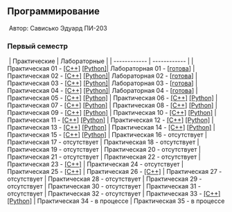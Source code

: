 ## Программирование
​
Автор: Сависько Эдуард ПИ-203
​
### Первый семестр
​
| Практические | Лабораторные |
| ------------ | ------------ |
| Практическая 01 - [[C++]](./Practice/01/C++/) [[Python]](./Practice/01/Python/)| Лабораторная 01 - [[готова](./Lab/01)]
| Практическая 02 - [[C++]](./Practice/02/C++/) [[Python]](./Practice/02/Python/)| Лабораторная 02 - [[готова](./Lab/02)]
| Практическая 03 - [[C++]](./Practice/03/C++/) [[Python]](./Practice/03/Python/)| Лабораторная 03 - [[готова](./Lab/03)]
| Практическая 04 - [[C++]](./Practice/04/C++/) [[Python]](./Practice/04/Python/)| Лабораторная 04 - [[готова](./Lab/04)]
| Практическая 05 - [[C++]](./Practice/05/C++/) [[Python]](./Practice/05/Python/)
| Практическая 06 - [[C++]](./Practice/06/C++/) [[Python]](./Practice/06/Python/) 
| Практическая 07 - [[C++]](./Practice/07/C++/) [[Python]](./Practice/07/Python/) 
| Практическая 08 - [[C++]](./Practice/08/C++/) [[Python]](./Practice/08/Python/) 
| Практическая 09 - [[C++]](./Practice/09/C++/) [[Python]](./Practice/09/Python/) 
| Практическая 10 - [[C++]](./Practice/10/C++/) [[Python]](./Practice/10/Python/) 
| Практическая 11 - [[C++]](./Practice/11/C++/) [[Python]](./Practice/11/Python/) 
| Практическая 12 - [[C++]](./Practice/12/C++/) [[Python]](./Practice/12/Python/) 
| Практическая 13 - [[C++]](./Practice/13/C++/) [[Python]](./Practice/13/Python/) 
| Практическая 14 - [[C++]](./Practice/14/C++/) [[Python]](./Practice/14/Python/) 
| Практическая 15 - [[C++]](./Practice/15/C++/) [[Python]](./Practice/15/Python/) 
| Практическая 16 - отсутствует
| Практическая 17 - отсутствует
| Практическая 18 - отсутствует
| Практическая 19 - отсутствует
| Практическая 20 - отсутствует
| Практическая 21 - отсутствует
| Практическая 22 - отсутствует
| Практическая 23 - [[C++]](./Practice/23/C++)
| Практическая 24 - отсутствует
| Практическая 25 - [[C++]](./Practice/25/C++)
| Практическая 26 - [[C++]](./Practice/26/C++)
| Практическая 27 - отсутствует
| Практическая 28 - отсутствует
| Практическая 29 - отсутствует
| Практическая 30 - отсутствует
| Практическая 31 - отсутствует
| Практическая 32 - отсутствует
| Практическая 33 - [[C++]](./Practice/33/C++) [[Python]](./Practice/33/Python/) 
| Практическая 34 - в процессе
| Практическая 35 - в процессе
